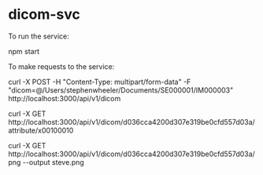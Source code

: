 # dicom-svc

To run the service:

npm start


To make requests to the service:

curl -X POST -H "Content-Type: multipart/form-data" -F "dicom=@/Users/stephenwheeler/Documents/SE000001/IM000003" http://localhost:3000/api/v1/dicom

curl -X GET http://localhost:3000/api/v1/dicom/d036cca4200d307e319be0cfd557d03a/attribute/x00100010

curl -X GET http://localhost:3000/api/v1/dicom/d036cca4200d307e319be0cfd557d03a/png --output steve.png
